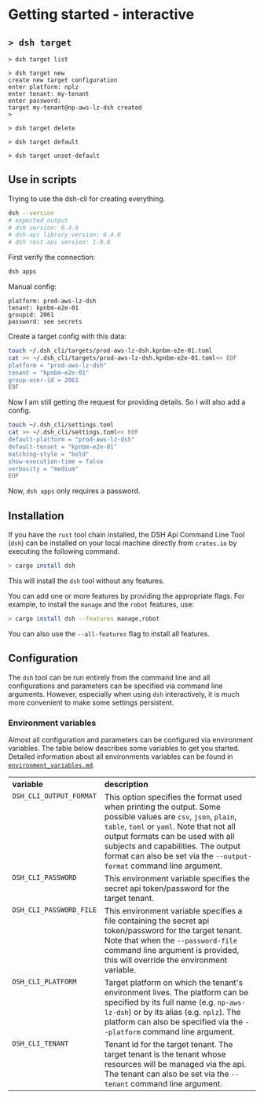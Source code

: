 # Getting started - interactive

## `> dsh target`

```shell
> dsh target list
```

```shell
> dsh target new
create new target configuration
enter platform: nplz
enter tenant: my-tenant
enter password:
target my-tenant@np-aws-lz-dsh created
>
```

```shell
> dsh target delete
```

```shell
> dsh target default
```

```shell
> dsh target unset-default
```

## Use in scripts

Trying to use the dsh-cli for creating everything.

```bash
dsh --version
# expected output
# dsh version: 0.4.0
# dsh-api library version: 0.4.0
# dsh rest api version: 1.9.0
```

First verify the connection:

```bash
dsh apps
```

Manual config:

```text
platform: prod-aws-lz-dsh
tenant: kpnbm-e2e-01
groupid: 2061
password: see secrets
```

Create a target config with this data:

```bash
touch ~/.dsh_cli/targets/prod-aws-lz-dsh.kpnbm-e2e-01.toml
cat >> ~/.dsh_cli/targets/prod-aws-lz-dsh.kpnbm-e2e-01.toml<< EOF
platform = "prod-aws-lz-dsh"
tenant = "kpnbm-e2e-01"
group-user-id = 2061
EOF
```

Now I am still getting the request for providing details. So I will also add a config.

```bash
touch ~/.dsh_cli/settings.toml
cat >> ~/.dsh_cli/settings.toml<< EOF
default-platform = "prod-aws-lz-dsh"
default-tenant = "kpnbm-e2e-01"
matching-style = "bold"
show-execution-time = false
verbosity = "medium"
EOF
```

Now, `dsh apps` only requires a password.

## Installation

If you have the `rust` tool chain installed, the DSH Api Command Line Tool (`dsh`) can be
installed on your local machine directly from `crates.io` by executing the following command.

```bash
> cargo install dsh
```

This will install the `dsh` tool without any features.

You can add one or more features by providing the appropriate flags.
For example, to install the `manage` and the `robot` features, use:

```bash
> cargo install dsh --features manage,robot
```

You can also use the `--all-features` flag to install all features.

## Configuration

The `dsh` tool can be run entirely from the command line and
all configurations and parameters can be specified via command line arguments.
However, especially when using `dsh` interactively,
it is much more convenient to make some settings persistent.

### Environment variables

Almost all configuration and parameters can be configured via environment variables.
The table below describes some variables to get you started.
Detailed information about all environments variables can be found in
[`environment_variables.md`](environment_variables.md).

<table>
    <tr valign="top">
        <th align="left">variable</th>
        <th align="left">description</th>
    </tr>
    <tr valign="top">
        <td><code>DSH_CLI_OUTPUT_FORMAT</code></td>
        <td>
            This option specifies the format used when printing the output. 
            Some possible values are
            <code>csv</code>, <code>json</code>, <code>plain</code>, <code>table</code>, 
            <code>toml</code> or <code>yaml</code>.
            Note that not all output formats can be used with all subjects and capabilities.
            The output format can also be set via the 
            <code>--output-format</code> command line argument.
        </td>
    </tr>
    <tr valign="top">
        <td><code>DSH_CLI_PASSWORD</code></td>
        <td>
            This environment variable specifies the secret api token/password for the target tenant.
        </td>
    </tr>
    <tr valign="top">
        <td><code>DSH_CLI_PASSWORD_FILE</code></td>
        <td>
            This environment variable specifies a file containing the secret api 
            token/password for the target tenant. 
            Note that when the <code>--password-file</code> command line argument is provided,
            this will override the environment variable. 
        </td>
    </tr>
    <tr valign="top">
        <td><code>DSH_CLI_PLATFORM</code></td>
        <td>
            Target platform on which the tenant's environment lives. 
            The platform can be specified by its full name (e.g. <code>np-aws-lz-dsh</code>) 
            or by its alias (e.g. <code>nplz</code>).
            The platform can also be specified via the 
            <code>--platform</code> command line argument.
        </td>
    </tr>
    <tr valign="top">
        <td><code>DSH_CLI_TENANT</code></td>
        <td>
            Tenant id for the target tenant. The target tenant is the tenant whose resources 
            will be managed via the api.
            The tenant can also be set via the 
            <code>--tenant</code> command line argument.
        </td>
    </tr>
</table>
